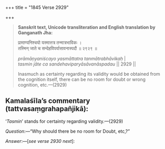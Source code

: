 +++
title = "1845 Verse 2929"

+++
> **Sanskrit text, Unicode transliteration and English translation by Ganganath Jha:** 
>
> प्रामाण्यनिश्चयो यस्मात्तत्र तन्मात्रभाविकः ।  
> तस्मिन् जाते च सन्देहविपर्यासावनास्पदौ ॥ २९२९ ॥ 
>
> *prāmāṇyaniścayo yasmāttatra tanmātrabhāvikaḥ* \|  
> *tasmin jāte ca sandehaviparyāsāvanāspadau* \|\| 2929 \|\| 
>
> Inasmuch as certainty regarding its validity would be obtained from the cognition itself, there can be no room for doubt or wrong cognition, etc.—(2929)



## Kamalaśīla’s commentary (tattvasaṃgrahapañjikā):

‘*Tasmin*’ stands for certainty regarding validity.—(2929)

*Question*:—“Why should there be no room for Doubt, etc,?”

*Answer*:—[*see verse 2930 next*]:


